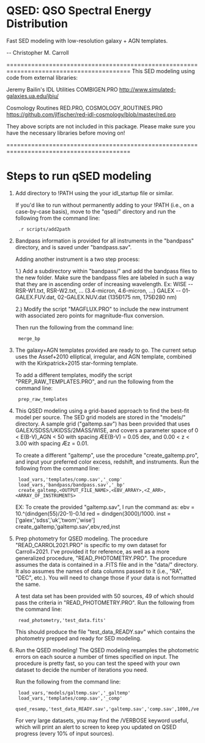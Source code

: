 # QSED: QSO Spectral Energy Distribution

Fast SED modeling with low-resolution galaxy + AGN templates.

-- Christopher M. Carroll
 
 
 ========================================================================================= 
 This SED modeling using code from external libraries:
 
 Jeremy Bailin's IDL Utilities
    COMBIGEN.PRO
    http://www.simulated-galaxies.ua.edu/jbiu/
 
 Cosmology Routines
    RED.PRO, COSMOLOGY_ROUTINES.PRO
    https://github.com/jlfischer/red-idl-cosmology/blob/master/red.pro
 
 They above scripts are not included in this package.
 Please make sure you have the necessary libraries before moving on!
 
 ========================================================================================= 
 

# Steps to run qSED modeling

1. Add directory to !PATH using the your idl_startup file or similar.

   If you'd like to run without permanently adding to your !PATH (i.e., on a case-by-case 
   basis), move to the "qsed/" directory and run the following from the command line:

        .r scripts/add2path


2. Bandpass information is provided for all instruments in the "bandpass" directory, and 
   is saved under "bandpass.sav". 
   
   Adding another instrument is a two step process:
   
   1.) Add a subdirectory within "bandpass/" and add the bandpass files to the new 
   folder. Make sure the bandpass files are labeled in such a way that they are in 
   ascending order of increasing wavelength.
        Ex: WISE  -- RSR-W1.txt, RSR-W2.txt, ... (3.4-micron, 4.6-micron, ...)
        GALEX -- 01-GALEX.FUV.dat, 02-GALEX.NUV.dat (135Ð175 nm, 175Ð280 nm)

   2.) Modify the script "MAGFLUX.PRO" to include the new instrument with associated
   zero points for magnitude-flux conversion.

   Then run the following from the command line:

        merge_bp


3. The galaxy+AGN templates provided are ready to go. The current setup uses the 
   Assef+2010 elliptical, irregular, and AGN template, combined with the Kirkpatrick+2015 
   star-forming template.
   
   To add a different templates, modify the script "PREP_RAW_TEMPLATES.PRO", and run 
   the following from the command line:
   
        prep_raw_templates
   

4. This QSED modeling using a grid-based approach to find the best-fit model per source. 
   The SED grid models are stored in the "models/" directory. A sample grid ("galtemp.sav") 
   has been provided that uses GALEX/SDSS/UKIDSS/2MASS/WISE, and covers a parameter space
   of 0 < E(B-V)_AGN < 50 with spacing ÆE(B-V) = 0.05 dex, and 0.00 < z < 3.00 with 
   spacing Æz = 0.01.
   
   To create a different "galtemp", use the procedure "create_galtemp.pro", 
   and input your preferred color excess, redshift, and instruments. Run the following 
   from the command line:
   
        load_vars,'templates/comp.sav','_comp'
        load_vars,'bandpass/bandpass.sav','_bp'
        create_galtemp,<OUTPUT_FILE_NAME>,<EBV_ARRAY>,<Z_ARR>,<ARRAY_OF_INSTRUMENTS>

   EX: To create the provided "galtemp.sav", I run the command as:
        ebv = 10.^(dindgen(55)/20-1)-0.1d
        red = dindgen(3000)/1000.
        inst = ['galex','sdss','uk','twom','wise']
        create_galtemp,'galtemp.sav',ebv,red,inst


5. Prep photometry for QSED modeling. The procedure "READ_CARROL2021.PRO" is specific to 
   my own dataset for Carroll+2021. I've provided it for reference, as well as a more 
   generalized procedure, "READ_PHOTOMETRY.PRO". The procedure assumes the data is 
   contained in a .FITS file and in the "data/" directory. It also assumes the names of 
   data columns passed to it (i.e., "RA", "DEC", etc.). You will need to change those if 
   your data is not formatted the same.
   
   A test data set has been provided with 50 sources, 49 of which should pass the criteria
   in "READ_PHOTOMETRY.PRO". Run the following from the command line:
   
        read_photometry,'test_data.fits'
        
   This should produce the file "test_data_READY.sav" which contains the photometry prepped
   and ready for SED modeling.
   

6. Run the QSED modeling! The QSED modeling resamples the photometric errors on each source
   a number of times specified on input. The procedure is pretty fast, so you can test the
   speed with your own dataset to decide the number of iterations you need.
   
   Run the following from the command line:

        load_vars,'models/galtemp.sav','_galtemp'
        load_vars,'templates/comp.sav','_comp'
        qsed_resamp,'test_data_READY.sav','galtemp.sav','comp.sav',1000,/verbose

   For very large datasets, you may find the /VERBOSE keyword useful, which will print an 
   alert to screen to keep you updated on QSED progress (every 10% of input sources).










